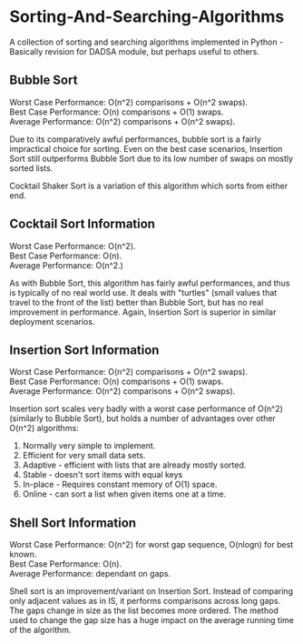 # Sorting-And-Searching-Algorithms
A collection of sorting and searching algorithms implemented in Python - Basically revision for DADSA module, but perhaps useful to others.

## Bubble Sort

Worst Case Performance: O(n^2) comparisons + O(n^2 swaps).  
Best Case Performance: O(n) comparisons + O(1) swaps.  
Average Performance: O(n^2) comparisons + O(n^2 swaps).  

Due to its comparatively awful performances, bubble sort is a fairly impractical choice for sorting. Even on the best
case scenarios, Insertion Sort still outperforms Bubble Sort due to its low number of swaps on mostly sorted lists.

Cocktail Shaker Sort is a variation of this algorithm which sorts from either end.

## Cocktail Sort Information

Worst Case Performance: O(n^2).  
Best Case Performance: O(n).  
Average Performance: O(n^2.)  

As with Bubble Sort, this algorithm has fairly awful performances, and thus is typically of no real world use. It deals
with "turtles" (small values that travel to the front of the list) better than Bubble Sort, but has no real improvement
in performance. Again, Insertion Sort is superior in similar deployment scenarios.

## Insertion Sort Information

Worst Case Performance: O(n^2) comparisons + O(n^2 swaps).  
Best Case Performance: O(n) comparisons + O(1) swaps.  
Average Performance: O(n^2) comparisons + O(n^2 swaps).  

Insertion sort scales very badly with a worst case performance of O(n^2) (similarly to Bubble Sort), but holds a number
of advantages over other O(n^2) algorithms:
1. Normally very simple to implement.
2. Efficient for very small data sets.
3. Adaptive - efficient with lists that are already mostly sorted.
4. Stable - doesn't sort items with equal keys
5. In-place - Requires constant memory of O(1) space.
6. Online - can sort a list when given items one at a time.

## Shell Sort Information

Worst Case Performance: O(n^2) for worst gap sequence, O(nlogn) for best known.  
Best Case Performance: O(n).  
Average Performance: dependant on gaps.  

Shell sort is an improvement/variant on Insertion Sort. Instead of comparing only adjacent values as in IS, it performs
comparisons across long gaps. The gaps change in size as the list becomes more ordered. The method used to change the
gap size has a huge impact on the average running time of the algorithm.
